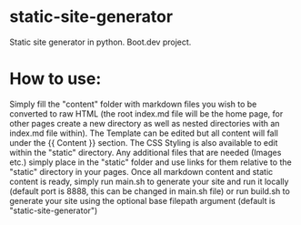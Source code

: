 # static-site-generator
Static site generator in python. Boot.dev project.

# How to use:
Simply fill the "content" folder with markdown files you wish to be converted to raw HTML (the root index.md file will be the home page, for other pages create a new directory as well as nested directories with an index.md file within).
The Template can be edited but all content will fall under the {{ Content }} section.
The CSS Styling is also available to edit within the "static" directory.
Any additional files that are needed (Images etc.) simply place in the "static" folder and use links for them relative to the "static" directory in your pages.
Once all markdown content and static content is ready, simply run main.sh to generate your site and run it locally (default port is 8888, this can be changed in main.sh file) or run build.sh to generate your site using the optional base filepath argument (default is "static-site-generator")
